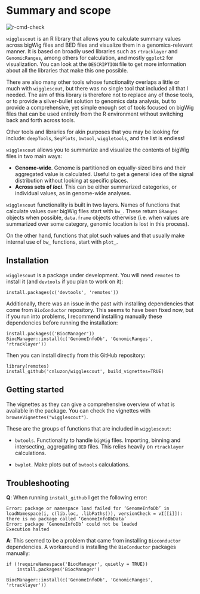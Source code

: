 # Summary and scope

![r-cmd-check](https://github.com/cnluzon/wigglescout/workflows/r-cmd-check/badge.svg)

`wigglescout` is an R library that allows you to calculate summary values 
across bigWig files and BED files and visualize them in a genomics-relevant
manner. It is based on broadly used libraries such as `rtracklayer` and
`GenomicRanges`, among others for calculation, and mostly `ggplot2` for
visualization. You can look at the `DESCRIPTION` file to get more information
about all the libraries that make this one possible. 

There are also many other tools whose functionality overlaps a little or
much with `wigglescout`, but there was no single tool that 
included all that I needed. The aim of this library is therefore not to 
replace any of those tools, or to provide a silver-bullet solution to genomics
data analysis, but to provide a comprehensive, yet simple enough set of tools
focused on bigWig files that can be used entirely from the R environment
without switching back and forth across tools.

Other tools and libraries for akin purposes that you may be looking for include:
`deepTools`, `SeqPlots`, `bwtool`, `wiggletools`, and the list is endless!

`wigglescout` allows you to summarize and visualize the contents of 
bigWig files in two main ways:

- **Genome-wide**. Genome is partitioned on equally-sized bins and
their aggregated value is calculated. Useful to get a general idea of the
signal distribution without looking at specific places.
- **Across sets of *loci***. This can be either summarized categories, or
individual values, as in genome-wide analyses.

`wigglescout` functionality is built in two layers. Names of functions that
calculate values over bigWig files start with `bw_`. These return `GRanges`
objects when possible, `data.frame` objects otherwise (i.e. when values are
summarized over some category, genomic location is lost in this process).

On the other hand, functions that plot such values and that usually make
internal use of `bw_` functions, start with `plot_`.

## Installation

`wigglescout` is a package under development. You will need `remotes` to
install it (and `devtools` if you plan to work on it):

    install.packages(c('devtools', 'remotes'))
    
Additionally, there was an issue in the past with installing dependencies that
come from `BioConductor` repository. This seems to have been fixed now, but if
you run into problems, I recommend installing manually these dependencies
before running the installation:

    install.packages(('BiocManager'))
    BiocManager::install(c('GenomeInfoDb', 'GenomicRanges', 'rtracklayer'))

Then you can install directly from this GitHub repository:

    library(remotes)
    install_github('cnluzon/wigglescout', build_vignettes=TRUE)

## Getting started

The vignettes as they can give a comprehensive overview of what is
available in the package. You can check the vignettes with
`browseVignettes("wigglescout")`.

These are the groups of functions that are included in `wigglescout`:

- `bwtools`. Functionality to handle `bigWig` files. Importing, binning
    and intersecting, aggregating `BED` files. This relies heavily on 
    `rtracklayer` calculations.
    
- `bwplot`. Make plots out of `bwtools` calculations.
    
## Troubleshooting

**Q**: When running `install_github` I get the following error:

    Error: package or namespace load failed for ‘GenomeInfoDb’ in loadNamespace(i, c(lib.loc, .libPaths()), versionCheck = vI[[i]]):
    there is no package called ‘GenomeInfoDbData’
    Error: package ‘GenomeInfoDb’ could not be loaded
    Execution halted
    
**A**: This seemed to be a problem that came from installing `Bioconductor`
dependencies. A workaround is installing the `BioConductor` packages manually: 

    if (!requireNamespace('BiocManager', quietly = TRUE))
        install.packages('BiocManager')

    BiocManager::install(c('GenomeInfoDb', 'GenomicRanges', 'rtracklayer'))
 

